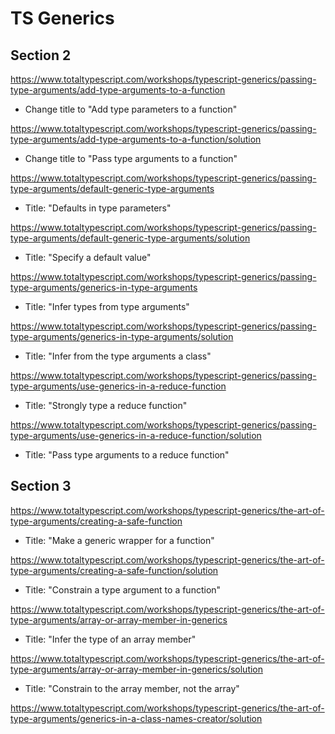 # TS Generics

## Section 2

https://www.totaltypescript.com/workshops/typescript-generics/passing-type-arguments/add-type-arguments-to-a-function

- Change title to "Add type parameters to a function"

https://www.totaltypescript.com/workshops/typescript-generics/passing-type-arguments/add-type-arguments-to-a-function/solution

- Change title to "Pass type arguments to a function"

https://www.totaltypescript.com/workshops/typescript-generics/passing-type-arguments/default-generic-type-arguments

- Title: "Defaults in type parameters"

https://www.totaltypescript.com/workshops/typescript-generics/passing-type-arguments/default-generic-type-arguments/solution

- Title: "Specify a default value"

https://www.totaltypescript.com/workshops/typescript-generics/passing-type-arguments/generics-in-type-arguments

- Title: "Infer types from type arguments"

https://www.totaltypescript.com/workshops/typescript-generics/passing-type-arguments/generics-in-type-arguments/solution

- Title: "Infer from the type arguments a class"

https://www.totaltypescript.com/workshops/typescript-generics/passing-type-arguments/use-generics-in-a-reduce-function

- Title: "Strongly type a reduce function"

https://www.totaltypescript.com/workshops/typescript-generics/passing-type-arguments/use-generics-in-a-reduce-function/solution

- Title: "Pass type arguments to a reduce function"

## Section 3

https://www.totaltypescript.com/workshops/typescript-generics/the-art-of-type-arguments/creating-a-safe-function

- Title: "Make a generic wrapper for a function"

https://www.totaltypescript.com/workshops/typescript-generics/the-art-of-type-arguments/creating-a-safe-function/solution

- Title: "Constrain a type argument to a function"

https://www.totaltypescript.com/workshops/typescript-generics/the-art-of-type-arguments/array-or-array-member-in-generics

- Title: "Infer the type of an array member"

https://www.totaltypescript.com/workshops/typescript-generics/the-art-of-type-arguments/array-or-array-member-in-generics/solution

- Title: "Constrain to the array member, not the array"

https://www.totaltypescript.com/workshops/typescript-generics/the-art-of-type-arguments/generics-in-a-class-names-creator/solution
